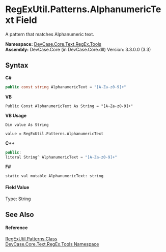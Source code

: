 # RegExUtil.Patterns.AlphanumericText Field
 

A pattern that matches Alphanumeric text.

**Namespace:**&nbsp;<a href="N_DevCase_Core_Text_RegEx_Tools">DevCase.Core.Text.RegEx.Tools</a><br />**Assembly:**&nbsp;DevCase.Core (in DevCase.Core.dll) Version: 3.3.0.0 (3.3)

## Syntax

**C#**<br />
``` C#
public const string AlphanumericText = "[A-Za-z0-9]+"
```

**VB**<br />
``` VB
Public Const AlphanumericText As String = "[A-Za-z0-9]+"
```

**VB Usage**<br />
``` VB Usage
Dim value As String

value = RegExUtil.Patterns.AlphanumericText

```

**C++**<br />
``` C++
public:
literal String^ AlphanumericText = "[A-Za-z0-9]+"
```

**F#**<br />
``` F#
static val mutable AlphanumericText: string
```


#### Field Value
Type: String

## See Also


#### Reference
<a href="T_DevCase_Core_Text_RegEx_Tools_RegExUtil_Patterns">RegExUtil.Patterns Class</a><br /><a href="N_DevCase_Core_Text_RegEx_Tools">DevCase.Core.Text.RegEx.Tools Namespace</a><br />